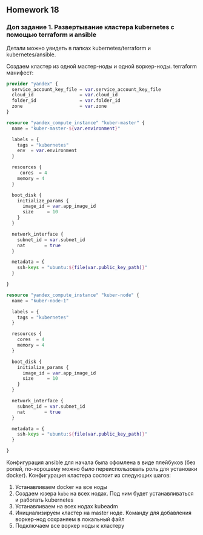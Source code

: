 ## Homework 18


### Доп задание 1. Развертывание кластера kubernetes с помощью terraform и ansible

Детали можно увидеть в папках kubernetes/terraform и kubernetes/ansible.

Создаем кластер из одной мастер-ноды и одной воркер-ноды. terraform манифест:
```terraform
provider "yandex" {
  service_account_key_file = var.service_account_key_file
  cloud_id                 = var.cloud_id
  folder_id                = var.folder_id
  zone                     = var.zone
}

resource "yandex_compute_instance" "kuber-master" {
  name = "kuber-master-${var.environment}"

  labels = {
    tags = "kubernetes"
    env  = var.environment
  }

  resources {
     cores  = 4
    memory = 4
  }

  boot_disk {
    initialize_params {
      image_id = var.app_image_id
      size     = 10
    }
  }

  network_interface {
    subnet_id = var.subnet_id
    nat       = true
  }

  metadata = {
    ssh-keys = "ubuntu:${file(var.public_key_path)}"
  }

}

resource "yandex_compute_instance" "kuber-node" {
  name = "kuber-node-1"

  labels = {
    tags = "kubernetes"
  }

  resources {
    cores  = 4
    memory = 4
  }

  boot_disk {
    initialize_params {
      image_id = var.app_image_id
      size     = 10
    }
  }

  network_interface {
    subnet_id = var.subnet_id
    nat       = true
  }

  metadata = {
    ssh-keys = "ubuntu:${file(var.public_key_path)}"
  }

}
```

Конфигурация ansible для начала была офомлена в виде плейбуков (без ролей, по-хорошему можно было переиспользовать роль для установки docker). Конфигурация кластера состоит из следующих шагов:
1. Устанавливаем docker на все ноды
2. Создаем юзера `kube` на всех нодах. Под ним будет устанавливаться и работать kubernetes
3. Устанавливаем на всех нодах kubeadm
4. Инициализируем кластер на master ноде. Команду для добавления воркер-нод сохраняем в локальный файл
5. Подключаем все воркер ноды к кластеру
